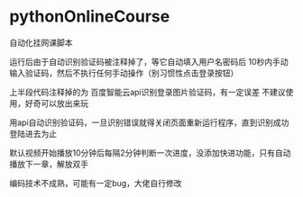 # pythonOnlineCourse
自动化挂网课脚本

运行后由于自动识别验证码被注释掉了，等它自动填入用户名密码后 10秒内手动输入验证码，然后不执行任何手动操作（别习惯性点击登录按钮）

上半段代码注释掉的为 百度智能云api识别登录图片验证码，有一定误差 不建议使用，好奇可以放出来玩

用api自动识别验证码，一旦识别错误就得关闭页面重新运行程序，直到识别成功登陆进去为止

默认视频开始播放10分钟后每隔2分钟判断一次进度，没添加快进功能，只有自动播放下一章，解放双手

编码技术不成熟，可能有一定bug，大佬自行修改
